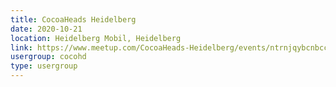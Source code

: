 ```yaml
---
title: CocoaHeads Heidelberg
date: 2020-10-21
location: Heidelberg Mobil, Heidelberg
link: https://www.meetup.com/CocoaHeads-Heidelberg/events/ntrnjqybcnbcc/
usergroup: cocohd
type: usergroup
---
```


